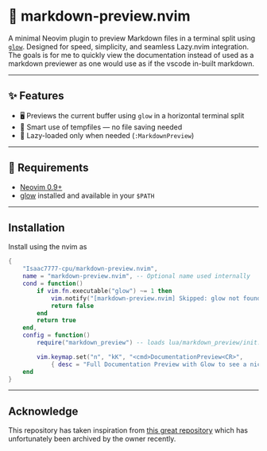 # 📄 markdown-preview.nvim

A minimal Neovim plugin to preview Markdown files in a terminal split using [`glow`](https://github.com/charmbracelet/glow). Designed for speed, simplicity, and seamless Lazy.nvim integration. The goals is for me to quickly view the documentation instead of used as a markdown previewer as one would use as if the vscode in-built markdown.

---

## ✨ Features

- 🖥️ Previews the current buffer using `glow` in a horizontal terminal split
- 🧠 Smart use of tempfiles — no file saving needed
- 🔁 Lazy-loaded only when needed (`:MarkdownPreview`)

---

## 🚀 Requirements

- [Neovim 0.9+](https://neovim.io/)
- [glow](https://github.com/charmbracelet/glow) installed and available in your `$PATH`

---

## Installation

Install using the nvim as

```lua
{
    "Isaac7777-cpu/markdown-preview.nvim",
    name = "markdown-preview.nvim", -- Optional name used internally
    cond = function()
        if vim.fn.executable("glow") ~= 1 then
            vim.notify("[markdown-preview.nvim] Skipped: glow not found in PATH", vim.log.levels.WARN)
            return false
        end
        return true
    end,
    config = function()
        require("markdown_preview") -- loads lua/markdown_preview/init.lua

        vim.keymap.set("n", "kK", "<cmd>DocumentationPreview<CR>",
            { desc = "Full Documentation Preview with Glow to see a nice layout of documentation." })
    end
}
```

---

## Acknowledge

This repository has taken inspiration from [this great repository](https://github.com/ellisonleao/glow.nvim) which has unfortunately been archived by the owner recently.
